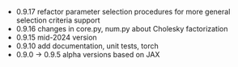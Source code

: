 - 0.9.17 refactor parameter selection procedures for more general selection criteria support
- 0.9.16 changes in core.py, num.py about  Cholesky factorization
- 0.9.15 mid-2024 version
- 0.9.10 add documentation, unit tests, torch 
- 0.9.0 -> 0.9.5 alpha versions based on JAX
